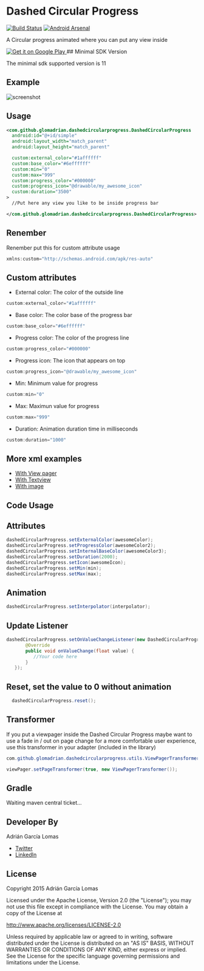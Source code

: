 Dashed Circular Progress
==
[![Build Status](https://travis-ci.org/glomadrian/dashed-circular-progress.svg?branch=master)](https://travis-ci.org/glomadrian/dashed-circular-progress)
[![Android Arsenal](https://img.shields.io/badge/Android%20Arsenal-Dashed%20Circular%20Progress-brightgreen.svg?style=flat)](https://android-arsenal.com/details/1/1513)

A Circular progress animated where you can put any view inside

<a href="https://play.google.com/store/apps/details?id=com.github.glomadrian.dashedprogressbar.demo">
  <img alt="Get it on Google Play"
       src="https://developer.android.com/images/brand/en_generic_rgb_wo_45.png" />
</a>
## Minimal SDK Version

The minimal sdk supported version is 11

Example
------------

![screenshot](./art/sample.gif "Sample")

Usage
------------

``` xml
<com.github.glomadrian.dashedcircularprogress.DashedCircularProgress
  android:id="@+id/simple"
  android:layout_width="match_parent"
  android:layout_height="match_parent"  

  custom:external_color="#1affffff"
  custom:base_color="#6effffff"
  custom:min="0"
  custom:max="999"
  custom:progress_color="#000000"
  custom:progress_icon="@drawable/my_awesome_icon"
  custom:duration="3500"
>
  //Put here any view you like to be inside progress bar

</com.github.glomadrian.dashedcircularprogress.DashedCircularProgress>

```
Renember
------------
Renember put this for custom attribute usage

``` java
xmlns:custom="http://schemas.android.com/apk/res-auto"

```
Custom attributes
------------
* External color: The color of the outside line

``` java
custom:external_color="#1affffff"

```
* Base color: The color base of the progress bar

``` java
custom:base_color="#6effffff"

```

* Progress color: The color of the progress line

``` java
custom:progress_color="#000000"

```

* Progress icon: The icon that appears on top

``` java
custom:progress_icon="@drawable/my_awesome_icon"

```

* Min: Minimum value for progress


``` java
custom:min="0"
```
* Max: Maximun value for progress

``` java
custom:max="999"
```
* Duration: Animation duration time in milliseconds

``` java
custom:duration="1000"
```
More xml examples
------------
* [With View pager](https://github.com/glomadrian/dashed-circular-progress/blob/master/app%2Fsrc%2Fmain%2Fres%2Flayout%2Fdragon_ball.xml)
* [With Textview](https://github.com/glomadrian/dashed-circular-progress/blob/master/app%2Fsrc%2Fmain%2Fres%2Flayout%2Fsimple.xml)
* [With image](https://github.com/glomadrian/dashed-circular-progress/blob/master/app%2Fsrc%2Fmain%2Fres%2Flayout%2Fsize.xml)


## Code Usage

Attributes
------------

```java
dashedCircularProgress.setExternalColor(awesomeColor);
dashedCircularProgress.setProgressColor(awesomeColor2);
dashedCircularProgress.setInternalBaseColor(awesomeColor3);
dashedCircularProgress.setDuration(2000);
dashedCircularProgress.setIcon(awesomeIcon);
dashedCircularProgress.setMin(min);
dashedCircularProgress.setMax(max);

```


Animation
------------
```java
dashedCircularProgress.setInterpolator(interpolator);

```

Update Listener
------------
```java
dashedCircularProgress.setOnValueChangeListener(new DashedCircularProgress.OnValueChangeListener() {
       @Override
       public void onValueChange(float value) {
          //Your code here
       }
   });

```

Reset, set the value to 0 without animation
------------
```java
  dashedCircularProgress.reset();
  ```


Transformer
------------

If you put a viewpager inside the Dashed Circular Progress maybe want to use a fade in / out on page change for a more comfortable user experience, use this transformer in your adapter (included in the library)

```java
com.github.glomadrian.dashedcircularprogress.utils.ViewPagerTransformer

viewPager.setPageTransformer(true, new ViewPagerTransformer());
```

Gradle
------------

Waiting maven central ticket...


Developer By
------------


Adrián García Lomas

* [Twitter](https://twitter.com/glomadrian)
* [LinkedIn](https://es.linkedin.com/in/glomadrian )


License
-------

Copyright 2015 Adrián García Lomas

Licensed under the Apache License, Version 2.0 (the "License");
you may not use this file except in compliance with the License.
You may obtain a copy of the License at

http://www.apache.org/licenses/LICENSE-2.0

Unless required by applicable law or agreed to in writing, software
distributed under the License is distributed on an "AS IS" BASIS,
WITHOUT WARRANTIES OR CONDITIONS OF ANY KIND, either express or implied.
See the License for the specific language governing permissions and
limitations under the License.
